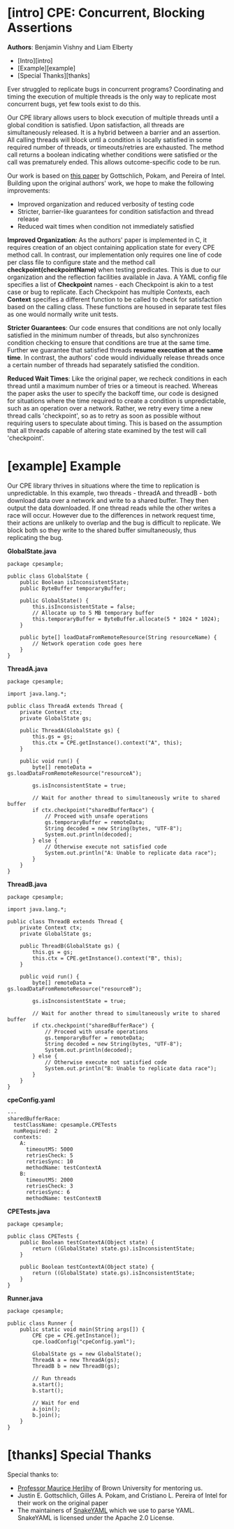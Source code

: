 [intro] CPE: Concurrent, Blocking Assertions
===

__Authors__: Benjamin Vishny and Liam Elberty

* [Intro][intro]
* [Example][example]
* [Special Thanks][thanks]

Ever struggled to replicate bugs in concurrent programs? Coordinating and timing the execution of multiple threads is the only way to replicate most concurrent bugs, yet few tools exist to do this. 

Our CPE library allows users to block execution of multiple threads until a global condition is satisfied. Upon satisfaction, all threads are simultaneously released. It is a hybrid between a barrier and an assertion. All calling threads will block until a condition is locally satisfied in some required number of threads, or timeouts/retries are exhausted. The method call returns a boolean indicating whether conditions were satisfied or the call was prematurely ended. This allows outcome-specific code to be run. 

Our work is based on [this paper](https://www.usenix.org/system/files/conference/hotpar12/hotpar12-final54.pdf, "CPE Paper") by Gottschlich, Pokam, and Pereira of Intel. Building upon the original authors' work, we hope to make the following improvements: 

*   Improved organization and reduced verbosity of testing code
*   Stricter, barrier-like guarantees for condition satisfaction and thread release
*   Reduced wait times when condition not immediately satisfied

__Improved Organization__: As the authors' paper is implemented in C, it requires creation of an object containing application state for every CPE method call. In contrast, our implementation only requires one line of code per class file to configure state and the method call __checkpoint(checkpointName)__ when testing predicates. This is due to our organization and the reflection facilities available in Java. A YAML config file specifies a list of __Checkpoint__ names - each Checkpoint is akin to a test case or bug to replicate. Each Checkpoint has multiple Contexts, each __Context__ specifies a different function to be called to check for satisfaction based on the calling class. These functions are housed in separate test files as one would normally write unit tests. 

__Stricter Guarantees__: Our code ensures that conditions are not only locally satisfied in the minimum number of threads, but also synchronizes condition checking to ensure that conditions are true at the same time. Further we guarantee that satisfied threads __resume execution at the same time__. In contrast, the authors' code would individually release threads once a certain number of threads had separately satisfied the condition. 

__Reduced Wait Times__: Like the original paper, we recheck conditions in each thread until a maximum number of tries or a timeout is reached. Whereas the paper asks the user to specify the backoff time, our code is designed for situations where the time required to create a condition is unpredictable, such as an operation over a network. Rather, we retry every time a new thread calls 'checkpoint', so as to retry as soon as possible without requiring users to speculate about timing. This is based on the assumption that all threads capable of altering state examined by the test will call 'checkpoint'.


[example] Example
===

Our CPE library thrives in situations where the time to replication is unpredictable. In this example, two threads - threadA and threadB - both download data over a network and write to a shared buffer. They then output the data downloaded. If one thread reads while the other writes a race will occur. However due to the differences in network request time, their actions are unlikely to overlap and the bug is difficult to replicate. We block both so they write to the shared buffer simultaneously, thus replicating the bug. 

__GlobalState.java__

    package cpesample;

    public class GlobalState {
        public Boolean isInconsistentState; 
        public ByteBuffer temporaryBuffer;

        public GlobalState() {
            this.isInconsistentState = false;
            // Allocate up to 5 MB temporary buffer
            this.temporaryBuffer = ByteBuffer.allocate(5 * 1024 * 1024);
        }

        public byte[] loadDataFromRemoteResource(String resourceName) {
            // Network operation code goes here
        }
    }

__ThreadA.java__

    package cpesample;

    import java.lang.*;

    public class ThreadA extends Thread {
        private Context ctx;
        private GlobalState gs;

        public ThreadA(GlobalState gs) {
            this.gs = gs;
            this.ctx = CPE.getInstance().context("A", this);
        }

        public void run() {
            byte[] remoteData = gs.loadDataFromRemoteResource("resourceA");

            gs.isInconsistentState = true;

            // Wait for another thread to simultaneously write to shared buffer
            if ctx.checkpoint("sharedBufferRace") {
                // Proceed with unsafe operations
                gs.temporaryBuffer = remoteData;
                String decoded = new String(bytes, "UTF-8");
                System.out.println(decoded);
            } else {
                // Otherwise execute not satisfied code
                System.out.println("A: Unable to replicate data race");
            }
        }
    }

__ThreadB.java__

    package cpesample;

    import java.lang.*;

    public class ThreadB extends Thread {
        private Context ctx;
        private GlobalState gs;

        public ThreadB(GlobalState gs) {
            this.gs = gs;
            this.ctx = CPE.getInstance().context("B", this);
        }

        public void run() {
            byte[] remoteData = gs.loadDataFromRemoteResource("resourceB");

            gs.isInconsistentState = true;

            // Wait for another thread to simultaneously write to shared buffer
            if ctx.checkpoint("sharedBufferRace") {
                // Proceed with unsafe operations
                gs.temporaryBuffer = remoteData;
                String decoded = new String(bytes, "UTF-8");
                System.out.println(decoded);
            } else {
                // Otherwise execute not satisfied code
                System.out.println("B: Unable to replicate data race");
            }
        }
    }

__cpeConfig.yaml__

    ---
    sharedBufferRace:
      testClassName: cpesample.CPETests
      numRequired: 2
      contexts:
        A:
          timeoutMS: 5000
          retriesCheck: 5
          retriesSync: 10
          methodName: testContextA
        B:
          timeoutMS: 2000
          retriesCheck: 3
          retriesSync: 6
          methodName: testContextB


__CPETests.java__

    package cpesample;

    public class CPETests {
        public Boolean testContextA(Object state) {
            return ((GlobalState) state.gs).isInconsistentState;
        }

        public Boolean testContextA(Object state) {
            return ((GlobalState) state.gs).isInconsistentState;
        }
    }

__Runner.java__

    package cpesample;

    public class Runner {
        public static void main(String args[]) {
            CPE cpe = CPE.getInstance();
            cpe.loadConfig("cpeConfig.yaml");

            GlobalState gs = new GlobalState();
            ThreadA a = new ThreadA(gs);
            ThreadB b = new ThreadB(gs);

            // Run threads
            a.start();
            b.start();

            // Wait for end
            a.join();
            b.join();
        }
    }


[thanks] Special Thanks
===
Special thanks to:

* [Professor Maurice Herlihy](http://cs.brown.edu/~mph/, "Maurice Herligy") of Brown University for mentoring us. 
* Justin E. Gottschlich, Gilles A. Pokam, and Cristiano L. Pereira of Intel for their work on the original paper
* The maintainers of [SnakeYAML](https://code.google.com/p/snakeyaml/, "SnakeYAML") which we use to parse YAML. SnakeYAML is licensed under the Apache 2.0 License.

